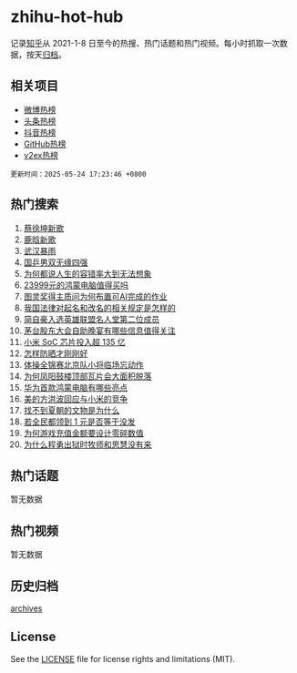 # zhihu-hot-hub

记录[知乎](https://www.zhihu.com/)从 2021-1-8 日至今的热搜、热门话题和热门视频。每小时抓取一次数据，按天[归档](archives)。

## 相关项目

- [微博热榜](https://github.com/lonnyzhang423/weibo-hot-hub)
- [头条热榜](https://github.com/lonnyzhang423/toutiao-hot-hub)
- [抖音热榜](https://github.com/lonnyzhang423/douyin-hot-hub)
- [GitHub热榜](https://github.com/lonnyzhang423/github-hot-hub)
- [v2ex热榜](https://github.com/lonnyzhang423/v2ex-hot-hub)


`更新时间：2025-05-24 17:23:46 +0800`

## 热门搜索

1. [蔡徐坤新歌](https://www.zhihu.com/search?q=%E8%94%A1%E5%BE%90%E5%9D%A4%E6%96%B0%E6%AD%8C)
1. [鹿晗新歌](https://www.zhihu.com/search?q=%E9%B9%BF%E6%99%97%E6%96%B0%E6%AD%8C)
1. [武汉暴雨](https://www.zhihu.com/search?q=%E6%AD%A6%E6%B1%89%E6%9A%B4%E9%9B%A8)
1. [国乒男双无缘四强](https://www.zhihu.com/search?q=%E5%9B%BD%E4%B9%92%E7%94%B7%E5%8F%8C%E6%97%A0%E7%BC%98%E5%9B%9B%E5%BC%BA)
1. [为何都说人生的容错率大到无法想象](https://www.zhihu.com/search?q=%E4%B8%BA%E4%BD%95%E9%83%BD%E8%AF%B4%E4%BA%BA%E7%94%9F%E7%9A%84%E5%AE%B9%E9%94%99%E7%8E%87%E5%A4%A7%E5%88%B0%E6%97%A0%E6%B3%95%E6%83%B3%E8%B1%A1)
1. [23999元的鸿蒙电脑值得买吗](https://www.zhihu.com/search?q=23999%E5%85%83%E7%9A%84%E9%B8%BF%E8%92%99%E7%94%B5%E8%84%91%E5%80%BC%E5%BE%97%E4%B9%B0%E5%90%97)
1. [图灵奖得主质问为何布置可AI完成的作业](https://www.zhihu.com/search?q=%E5%9B%BE%E7%81%B5%E5%A5%96%E5%BE%97%E4%B8%BB%E8%B4%A8%E9%97%AE%E4%B8%BA%E4%BD%95%E5%B8%83%E7%BD%AE%E5%8F%AFAI%E5%AE%8C%E6%88%90%E7%9A%84%E4%BD%9C%E4%B8%9A)
1. [我国法律对起名和改名的相关规定是怎样的](https://www.zhihu.com/search?q=%E6%88%91%E5%9B%BD%E6%B3%95%E5%BE%8B%E5%AF%B9%E8%B5%B7%E5%90%8D%E5%92%8C%E6%94%B9%E5%90%8D%E7%9A%84%E7%9B%B8%E5%85%B3%E8%A7%84%E5%AE%9A%E6%98%AF%E6%80%8E%E6%A0%B7%E7%9A%84)
1. [简自豪入选英雄联盟名人堂第二位成员](https://www.zhihu.com/search?q=%E7%AE%80%E8%87%AA%E8%B1%AA%E5%85%A5%E9%80%89%E8%8B%B1%E9%9B%84%E8%81%94%E7%9B%9F%E5%90%8D%E4%BA%BA%E5%A0%82%E7%AC%AC%E4%BA%8C%E4%BD%8D%E6%88%90%E5%91%98)
1. [茅台股东大会自助晚宴有哪些信息值得关注](https://www.zhihu.com/search?q=%E8%8C%85%E5%8F%B0%E8%82%A1%E4%B8%9C%E5%A4%A7%E4%BC%9A%E8%87%AA%E5%8A%A9%E6%99%9A%E5%AE%B4%E6%9C%89%E5%93%AA%E4%BA%9B%E4%BF%A1%E6%81%AF%E5%80%BC%E5%BE%97%E5%85%B3%E6%B3%A8)
1. [小米 SoC 芯片投入超 135 亿](https://www.zhihu.com/search?q=%E5%B0%8F%E7%B1%B3%20SoC%20%E8%8A%AF%E7%89%87%E6%8A%95%E5%85%A5%E8%B6%85%20135%20%E4%BA%BF)
1. [怎样防晒才刚刚好](https://www.zhihu.com/search?q=%E6%80%8E%E6%A0%B7%E9%98%B2%E6%99%92%E6%89%8D%E5%88%9A%E5%88%9A%E5%A5%BD)
1. [体操全锦赛北京队小将临场忘动作](https://www.zhihu.com/search?q=%E4%BD%93%E6%93%8D%E5%85%A8%E9%94%A6%E8%B5%9B%E5%8C%97%E4%BA%AC%E9%98%9F%E5%B0%8F%E5%B0%86%E4%B8%B4%E5%9C%BA%E5%BF%98%E5%8A%A8%E4%BD%9C)
1. [为何凤阳鼓楼顶部瓦片会大面积脱落](https://www.zhihu.com/search?q=%E4%B8%BA%E4%BD%95%E5%87%A4%E9%98%B3%E9%BC%93%E6%A5%BC%E9%A1%B6%E9%83%A8%E7%93%A6%E7%89%87%E4%BC%9A%E5%A4%A7%E9%9D%A2%E7%A7%AF%E8%84%B1%E8%90%BD)
1. [华为首款鸿蒙电脑有哪些亮点](https://www.zhihu.com/search?q=%E5%8D%8E%E4%B8%BA%E9%A6%96%E6%AC%BE%E9%B8%BF%E8%92%99%E7%94%B5%E8%84%91%E6%9C%89%E5%93%AA%E4%BA%9B%E4%BA%AE%E7%82%B9)
1. [美的方洪波回应与小米的竞争](https://www.zhihu.com/search?q=%E7%BE%8E%E7%9A%84%E6%96%B9%E6%B4%AA%E6%B3%A2%E5%9B%9E%E5%BA%94%E4%B8%8E%E5%B0%8F%E7%B1%B3%E7%9A%84%E7%AB%9E%E4%BA%89)
1. [找不到夏朝的文物是为什么](https://www.zhihu.com/search?q=%E6%89%BE%E4%B8%8D%E5%88%B0%E5%A4%8F%E6%9C%9D%E7%9A%84%E6%96%87%E7%89%A9%E6%98%AF%E4%B8%BA%E4%BB%80%E4%B9%88)
1. [若全民都领到 1 元是否等于没发](https://www.zhihu.com/search?q=%E8%8B%A5%E5%85%A8%E6%B0%91%E9%83%BD%E9%A2%86%E5%88%B0%201%20%E5%85%83%E6%98%AF%E5%90%A6%E7%AD%89%E4%BA%8E%E6%B2%A1%E5%8F%91)
1. [为何游戏充值金额要设计零碎数值](https://www.zhihu.com/search?q=%E4%B8%BA%E4%BD%95%E6%B8%B8%E6%88%8F%E5%85%85%E5%80%BC%E9%87%91%E9%A2%9D%E8%A6%81%E8%AE%BE%E8%AE%A1%E9%9B%B6%E7%A2%8E%E6%95%B0%E5%80%BC)
1. [为什么程勇出狱时牧师和思慧没有来](https://www.zhihu.com/search?q=%E4%B8%BA%E4%BB%80%E4%B9%88%E7%A8%8B%E5%8B%87%E5%87%BA%E7%8B%B1%E6%97%B6%E7%89%A7%E5%B8%88%E5%92%8C%E6%80%9D%E6%85%A7%E6%B2%A1%E6%9C%89%E6%9D%A5)

## 热门话题

暂无数据

## 热门视频

暂无数据

## 历史归档

[archives](archives)

## License

See the [LICENSE](LICENSE) file for license rights and limitations (MIT).
